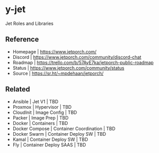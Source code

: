 # y-jet

Jet Roles and Libraries

## Reference 

- Homepage | https://www.jetporch.com/
- Discord  | https://www.jetporch.com/community/discord-chat
- Roadmap  | https://trello.com/b/57AyE7ka/jetporch-public-roadmap
- Status   | https://www.jetporch.com/community/status
- Source   | https://sr.ht/~mpdehaan/jetporch/

## Related 

- Ansible        | Jet V1                 | TBD
- Proxmox        | Hypervisor             | TBD
- CloudInit      | Image Config           | TBD
- Packer         | Image Prep             | TBD
- Docker         | Containers             | TBD
- Docker Compose | Container Coordination | TBD
- Docker Swarm   | Container Deploy SW    | TBD
- Kamal          | Container Deploy SW    | TBD
- Fly            | Container Deploy SAAS  | TBD
